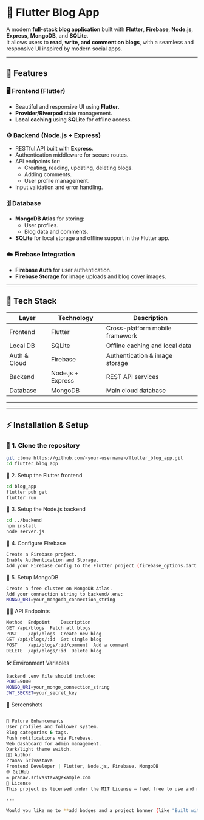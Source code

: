 # 📰 Flutter Blog App

A modern **full-stack blog application** built with **Flutter**, **Firebase**, **Node.js**, **Express**, **MongoDB**, and **SQLite**.  
It allows users to **read, write, and comment on blogs**, with a seamless and responsive UI inspired by modern social apps.

---

## 🚀 Features

### 🖥️ Frontend (Flutter)
- Beautiful and responsive UI using **Flutter**.
- **Provider/Riverpod** state management.
- **Local caching** using **SQLite** for offline access.

### ⚙️ Backend (Node.js + Express)
- RESTful API built with **Express**.
- Authentication middleware for secure routes.
- API endpoints for:
  - Creating, reading, updating, deleting blogs.
  - Adding comments.
  - User profile management.
- Input validation and error handling.

### 🗄️ Database
- **MongoDB Atlas** for storing:
  - User profiles.
  - Blog data and comments.
- **SQLite** for local storage and offline support in the Flutter app.

### ☁️ Firebase Integration
- **Firebase Auth** for user authentication.
- **Firebase Storage** for image uploads and blog cover images.

---

## 🧩 Tech Stack

| Layer | Technology | Description |
|-------|-------------|-------------|
| Frontend | Flutter | Cross-platform mobile framework |
| Local DB | SQLite | Offline caching and local data |
| Auth & Cloud | Firebase | Authentication & image storage |
| Backend | Node.js + Express | REST API services |
| Database | MongoDB | Main cloud database |

---

---

## ⚡ Installation & Setup


### 🔹 1. Clone the repository
```bash
git clone https://github.com/<your-username>/flutter_blog_app.git
cd flutter_blog_app
```
🔹 2. Setup the Flutter frontend
```bash
cd blog_app
flutter pub get
flutter run
```
🔹 3. Setup the Node.js backend
```bash
cd ../backend
npm install
node server.js
```
🔹 4. Configure Firebase
```bash
Create a Firebase project.
Enable Authentication and Storage.
Add your Firebase config to the Flutter project (firebase_options.dart or .env).
```
🔹 5. Setup MongoDB
```bash
Create a free cluster on MongoDB Atlas.
Add your connection string to backend/.env:
MONGO_URI=your_mongodb_connection_string
```
🧑‍💻 API Endpoints
```bash
Method	Endpoint	Description
GET	/api/blogs	Fetch all blogs
POST	/api/blogs	Create new blog
GET	/api/blogs/:id	Get single blog
POST	/api/blogs/:id/comment	Add a comment
DELETE	/api/blogs/:id	Delete blog
```
🛠️ Environment Variables
```bash
Backend .env file should include:
PORT=5000
MONGO_URI=your_mongo_connection_string
JWT_SECRET=your_secret_key
```
📸 Screenshots
```bash

🧠 Future Enhancements
User profiles and follower system.
Blog categories & tags.
Push notifications via Firebase.
Web dashboard for admin management.
Dark/light theme switch.
🧑‍💼 Author
Pranav Srivastava
Frontend Developer | Flutter, Node.js, Firebase, MongoDB
🌐 GitHub
✉️ pranav.srivastava@example.com
🪪 License
This project is licensed under the MIT License — feel free to use and modify it.

---

Would you like me to **add badges and a project banner (like "Built with Flutter + Firebase")** at the top for a more professional GitHub look?


